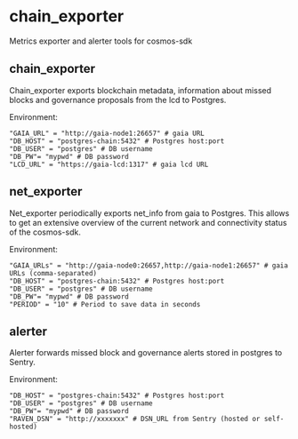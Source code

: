 # chain_exporter
Metrics exporter and alerter tools for cosmos-sdk

## chain_exporter

Chain_exporter exports blockchain metadata, information about missed blocks and governance proposals from the lcd to Postgres.

Environment:
```
"GAIA_URL" = "http://gaia-node1:26657" # gaia URL
"DB_HOST" = "postgres-chain:5432" # Postgres host:port
"DB_USER" = "postgres" # DB username
"DB_PW"= "mypwd" # DB password
"LCD_URL" = "https://gaia-lcd:1317" # gaia lcd URL
```

## net_exporter

Net_exporter periodically exports net_info from gaia to Postgres.
This allows to get an extensive overview of the current network and connectivity status of the cosmos-sdk.

Environment:
```
"GAIA_URLs" = "http://gaia-node0:26657,http://gaia-node1:26657" # gaia URLs (comma-separated)
"DB_HOST" = "postgres-chain:5432" # Postgres host:port
"DB_USER" = "postgres" # DB username
"DB_PW"= "mypwd" # DB password
"PERIOD" = "10" # Period to save data in seconds
```

## alerter

Alerter forwards missed block and governance alerts stored in postgres to Sentry.

Environment:
```
"DB_HOST" = "postgres-chain:5432" # Postgres host:port
"DB_USER" = "postgres" # DB username
"DB_PW"= "mypwd" # DB password
"RAVEN_DSN" = "http://xxxxxxx" # DSN_URL from Sentry (hosted or self-hosted)
```
